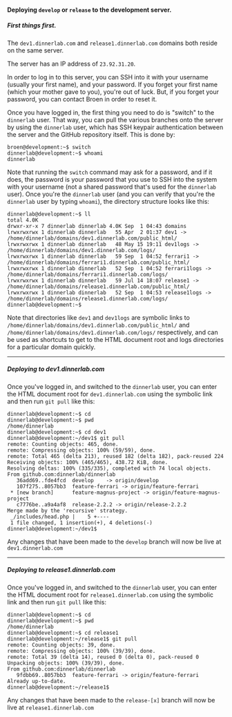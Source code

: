 #### Deploying `develop` or `release` to the development server.

##### First things first.
The `dev1.dinnerlab.com` and `release1.dinnerlab.com` domains both reside on the same server.

The server has an IP address of `23.92.31.20`.

In order to log in to this server, you can SSH into it with your username (usually your first name), and your password. If you forget your first name (which your mother gave to you), you're out of luck. But, if you forget your password, you can contact Broen in order to reset it.

Once you have logged in, the first thing you need to do is "switch" to the `dinnerlab` user. That way, you can pull the various branches onto the server by using the `dinnerlab` user, which has SSH keypair authentication between the server and the GitHub repository itself. This is done by:
```
broen@development:~$ switch
dinnerlab@development:~$ whoami
dinnerlab
```
Note that running the `switch` command may ask for a password, and if it does, the password is your password that you use to SSH into the system with your username (not a shared password that's used for the `dinnerlab` user). Once you're the `dinnerlab` user (and you can verify that you're the `dinnerlab` user by typing `whoami`), the directory structure looks like this:
```
dinnerlab@development:~$ ll
total 4.0K
drwxr-xr-x 7 dinnerlab dinnerlab 4.0K Sep  1 04:43 domains
lrwxrwxrwx 1 dinnerlab dinnerlab   55 Apr  2 01:37 dev1 -> /home/dinnerlab/domains/dev1.dinnerlab.com/public_html/
lrwxrwxrwx 1 dinnerlab dinnerlab   48 May 15 19:11 dev1logs -> /home/dinnerlab/domains/dev1.dinnerlab.com/logs/
lrwxrwxrwx 1 dinnerlab dinnerlab   59 Sep  1 04:52 ferrari1 -> /home/dinnerlab/domains/ferrari1.dinnerlab.com/public_html/
lrwxrwxrwx 1 dinnerlab dinnerlab   52 Sep  1 04:52 ferrari1logs -> /home/dinnerlab/domains/ferrari1.dinnerlab.com/logs/
lrwxrwxrwx 1 dinnerlab dinnerlab   59 Jul 14 18:07 release1 -> /home/dinnerlab/domains/release1.dinnerlab.com/public_html/
lrwxrwxrwx 1 dinnerlab dinnerlab   52 Sep  1 04:53 release1logs -> /home/dinnerlab/domains/release1.dinnerlab.com/logs/
dinnerlab@development:~$
```
Note that directories like `dev1` and `dev1logs` are symbolic links to `/home/dinnerlab/domains/dev1.dinnerlab.com/public_html/` and `/home/dinnerlab/domains/dev1.dinnerlab.com/logs/` respectively, and can be used as shortcuts to get to the HTML document root and logs directories for a particular domain quickly.

---

##### Deploying to dev1.dinnerlab.com
Once you've logged in, and switched to the `dinnerlab` user, you can enter the HTML document root for `dev1.dinnerlab.com` using the symbolic link and then run `git pull` like this:
```
dinnerlab@development:~$ cd
dinnerlab@development:~$ pwd
/home/dinnerlab
dinnerlab@development:~$ cd dev1
dinnerlab@development:~/dev1$ git pull
remote: Counting objects: 465, done.
remote: Compressing objects: 100% (59/59), done.
remote: Total 465 (delta 213), reused 182 (delta 182), pack-reused 224
Receiving objects: 100% (465/465), 438.72 KiB, done.
Resolving deltas: 100% (335/335), completed with 74 local objects.
From github.com:dinnerlab/dinnerlab
   36add69..fde4fcd  develop    -> origin/develop
   107f275..8057bb3  feature-ferrari -> origin/feature-ferrari
 * [new branch]      feature-magnus-project -> origin/feature-magnus-project
   c7776be..a9a4af8  release-2.2.2 -> origin/release-2.2.2
Merge made by the 'recursive' strategy.
 _/includes/head.php |    5 +----
 1 file changed, 1 insertion(+), 4 deletions(-)
dinnerlab@development:~/dev1$
```

Any changes that have been made to the `develop` branch will now be live at `dev1.dinnerlab.com`

---

##### Deploying to release1.dinnerlab.com
Once you've logged in, and switched to the `dinnerlab` user, you can enter the HTML document root for `release1.dinnerlab.com` using the symbolic link and then run `git pull` like this:
```
dinnerlab@development:~$ cd
dinnerlab@development:~$ pwd
/home/dinnerlab
dinnerlab@development:~$ cd release1
dinnerlab@development:~/release1$ git pull
remote: Counting objects: 39, done.
remote: Compressing objects: 100% (39/39), done.
remote: Total 39 (delta 14), reused 0 (delta 0), pack-reused 0
Unpacking objects: 100% (39/39), done.
From github.com:dinnerlab/dinnerlab
   9fdbb69..8057bb3  feature-ferrari -> origin/feature-ferrari
Already up-to-date.
dinnerlab@development:~/release1$
```

Any changes that have been made to the `release-[x]` branch will now be live at `release1.dinnerlab.com`